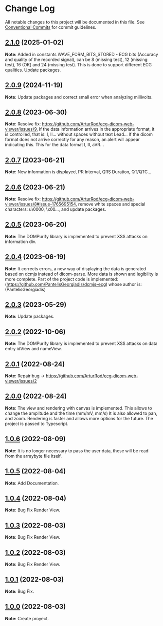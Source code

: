 # Change Log

All notable changes to this project will be documented in this file.
See [Conventional Commits](https://conventionalcommits.org) for commit guidelines.

## [2.1.0](https://github.com/ArturRod/ecg-dicom-web-viewer) (2025-01-02)

**Note:** Added in constants WAVE_FORM_BITS_STORED - ECG bits (Accuracy and quality of the recorded signal), can be 8 (missing test), 12 (missing test), 16 (OK) and 24 (missing test). This is done to support different ECG qualities. Update packages.

## [2.0.9](https://github.com/ArturRod/ecg-dicom-web-viewer) (2024-11-19)

**Note:** Update packages and correct small error when analyzing millivolts.

## [2.0.8](https://github.com/ArturRod/ecg-dicom-web-viewer) (2023-06-30)

**Note:** Resolve fix: https://github.com/ArturRod/ecg-dicom-web-viewer/issues/9, If the data information arrives in the appropriate format, it is controlled, that is: I, II... without spaces without text Lead... If the dicom format does not arrive correctly for any reason, an alert will appear indicating this. This for the data format I, II, aVR...

## [2.0.7](https://github.com/ArturRod/ecg-dicom-web-viewer) (2023-06-21)

**Note:** New information is displayed, PR Interval, QRS Duration, QT/QTC...

## [2.0.6](https://github.com/ArturRod/ecg-dicom-web-viewer) (2023-06-21)

**Note:** Resolve fix: https://github.com/ArturRod/ecg-dicom-web-viewer/issues/8#issue-1765695154, remove white spaces and special characters: u\0000, \x00..., and update packages.

## [2.0.5](https://github.com/ArturRod/ecg-dicom-web-viewer) (2023-06-20)

**Note:** The DOMPurify library is implemented to prevent XSS attacks on information div.

## [2.0.4](https://github.com/ArturRod/ecg-dicom-web-viewer) (2023-06-19)

**Note:** It corrects errors, a new way of displaying the data is generated based on dcmjs instead of dicom-parse. More data is shown and legibility is more complete.
Part of the project code is implemented: (https://github.com/PantelisGeorgiadis/dcmjs-ecg) whose author is: (PantelisGeorgiadis)

## [2.0.3](https://github.com/ArturRod/ecg-dicom-web-viewer) (2023-05-29)

**Note:** Update packages.

## [2.0.2](https://github.com/ArturRod/ecg-dicom-web-viewer) (2022-10-06)

**Note:** The DOMPurify library is implemented to prevent XSS attacks on data entry idView and nameView.

## [2.0.1](https://github.com/ArturRod/ecg-dicom-web-viewer) (2022-08-24)

**Note:** Repair bug -> https://github.com/ArturRod/ecg-dicom-web-viewer/issues/2

## [2.0.0](https://github.com/ArturRod/ecg-dicom-web-viewer) (2022-08-24)

**Note:** The view and rendering with canvas is implemented. This allows to change the amplitude and the time (mm/mV, mm/s) It is also allowed to pan, and zoom.
Rendering is faster and allows more options for the future. The project is passed to Typescript.

## [1.0.6](https://github.com/ArturRod/ecg-dicom-web-viewer) (2022-08-09)

**Note:** It is no longer necessary to pass the user data, these will be read from the arraybyte file itself.

## [1.0.5](https://github.com/ArturRod/ecg-dicom-web-viewer) (2022-08-04)

**Note:** Add Documentation.

## [1.0.4](https://github.com/ArturRod/ecg-dicom-web-viewer) (2022-08-04)

**Note:** Bug Fix Render View.

## [1.0.3](https://github.com/ArturRod/ecg-dicom-web-viewer) (2022-08-03)

**Note:** Bug Fix Render View.

## [1.0.2](https://github.com/ArturRod/ecg-dicom-web-viewer) (2022-08-03)

**Note:** Bug Fix Render View.

## [1.0.1](https://github.com/ArturRod/ecg-dicom-web-viewer) (2022-08-03)

**Note:** Bug Fix.

## [1.0.0](https://github.com/ArturRod/ecg-dicom-web-viewer) (2022-08-03)

**Note:** Create proyect.
